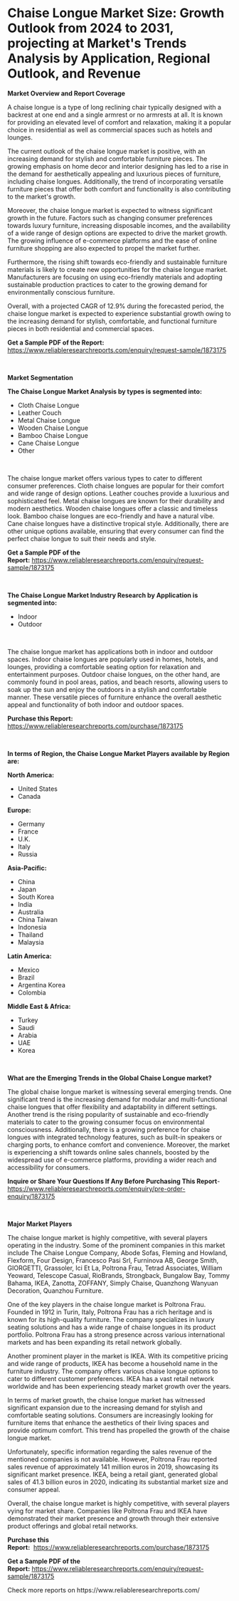 <p><h1>Chaise Longue Market Size: Growth Outlook from 2024 to 2031, projecting at Market's Trends Analysis by Application, Regional Outlook, and Revenue</h1></p><p><strong>Market Overview and Report Coverage</strong></p>
<p><p>A chaise longue is a type of long reclining chair typically designed with a backrest at one end and a single armrest or no armrests at all. It is known for providing an elevated level of comfort and relaxation, making it a popular choice in residential as well as commercial spaces such as hotels and lounges.</p><p>The current outlook of the chaise longue market is positive, with an increasing demand for stylish and comfortable furniture pieces. The growing emphasis on home decor and interior designing has led to a rise in the demand for aesthetically appealing and luxurious pieces of furniture, including chaise longues. Additionally, the trend of incorporating versatile furniture pieces that offer both comfort and functionality is also contributing to the market's growth.</p><p>Moreover, the chaise longue market is expected to witness significant growth in the future. Factors such as changing consumer preferences towards luxury furniture, increasing disposable incomes, and the availability of a wide range of design options are expected to drive the market growth. The growing influence of e-commerce platforms and the ease of online furniture shopping are also expected to propel the market further.</p><p>Furthermore, the rising shift towards eco-friendly and sustainable furniture materials is likely to create new opportunities for the chaise longue market. Manufacturers are focusing on using eco-friendly materials and adopting sustainable production practices to cater to the growing demand for environmentally conscious furniture.</p><p>Overall, with a projected CAGR of 12.9% during the forecasted period, the chaise longue market is expected to experience substantial growth owing to the increasing demand for stylish, comfortable, and functional furniture pieces in both residential and commercial spaces.</p></p>
<p><strong>Get a Sample PDF of the Report:</strong> <a href="https://www.reliableresearchreports.com/enquiry/request-sample/1873175">https://www.reliableresearchreports.com/enquiry/request-sample/1873175</a></p>
<p>&nbsp;</p>
<p><strong>Market Segmentation</strong></p>
<p><strong>The Chaise Longue Market Analysis by types is segmented into:</strong></p>
<p><ul><li>Cloth Chaise Longue</li><li>Leather Couch</li><li>Metal Chaise Longue</li><li>Wooden Chaise Longue</li><li>Bamboo Chaise Longue</li><li>Cane Chaise Longue</li><li>Other</li></ul></p>
<p>&nbsp;</p>
<p><p>The chaise longue market offers various types to cater to different consumer preferences. Cloth chaise longues are popular for their comfort and wide range of design options. Leather couches provide a luxurious and sophisticated feel. Metal chaise longues are known for their durability and modern aesthetics. Wooden chaise longues offer a classic and timeless look. Bamboo chaise longues are eco-friendly and have a natural vibe. Cane chaise longues have a distinctive tropical style. Additionally, there are other unique options available, ensuring that every consumer can find the perfect chaise longue to suit their needs and style.</p></p>
<p><strong>Get a Sample PDF of the Report:</strong>&nbsp;<a href="https://www.reliableresearchreports.com/enquiry/request-sample/1873175">https://www.reliableresearchreports.com/enquiry/request-sample/1873175</a></p>
<p>&nbsp;</p>
<p><strong>The Chaise Longue Market Industry Research by Application is segmented into:</strong></p>
<p><ul><li>Indoor</li><li>Outdoor</li></ul></p>
<p>&nbsp;</p>
<p><p>The chaise longue market has applications both in indoor and outdoor spaces. Indoor chaise longues are popularly used in homes, hotels, and lounges, providing a comfortable seating option for relaxation and entertainment purposes. Outdoor chaise longues, on the other hand, are commonly found in pool areas, patios, and beach resorts, allowing users to soak up the sun and enjoy the outdoors in a stylish and comfortable manner. These versatile pieces of furniture enhance the overall aesthetic appeal and functionality of both indoor and outdoor spaces.</p></p>
<p><strong>Purchase this Report:</strong>&nbsp; <a href="https://www.reliableresearchreports.com/purchase/1873175">https://www.reliableresearchreports.com/purchase/1873175</a></p>
<p>&nbsp;</p>
<p><strong>In terms of Region, the Chaise Longue Market Players available by Region are:</strong></p>
<p>
    <p> <strong> North America: </strong>
        <ul>
            <li>United States</li>
            <li>Canada</li>
        </ul>
        </p> 
    <p> <strong> Europe: </strong>
        <ul>
            <li>Germany</li>
            <li>France</li>
            <li>U.K.</li>
            <li>Italy</li>
            <li>Russia</li>
        </ul>
        </p> 
    <p> <strong> Asia-Pacific: </strong>
        <ul>
            <li>China</li>
            <li>Japan</li>
            <li>South Korea</li>
            <li>India</li>
            <li>Australia</li>
            <li>China Taiwan</li>
            <li>Indonesia</li>
            <li>Thailand</li>
            <li>Malaysia</li>
        </ul>
        </p> 
    <p> <strong> Latin America: </strong>
        <ul>
            <li>Mexico</li>
            <li>Brazil</li>
            <li>Argentina Korea</li>
            <li>Colombia</li>
        </ul>
        </p> 
    <p> <strong> Middle East & Africa: </strong>
        <ul>
            <li>Turkey</li>
            <li>Saudi</li>
            <li>Arabia</li>
            <li>UAE</li>
            <li>Korea</li>
        </ul>
    </p>
    </p>
<p>&nbsp;</p>
<p><strong>What are the Emerging Trends in the Global Chaise Longue market?</strong></p>
<p><p>The global chaise longue market is witnessing several emerging trends. One significant trend is the increasing demand for modular and multi-functional chaise longues that offer flexibility and adaptability in different settings. Another trend is the rising popularity of sustainable and eco-friendly materials to cater to the growing consumer focus on environmental consciousness. Additionally, there is a growing preference for chaise longues with integrated technology features, such as built-in speakers or charging ports, to enhance comfort and convenience. Moreover, the market is experiencing a shift towards online sales channels, boosted by the widespread use of e-commerce platforms, providing a wider reach and accessibility for consumers.</p></p>
<p><strong>Inquire or Share Your Questions If Any Before Purchasing This Report</strong>- <a href="https://www.reliableresearchreports.com/enquiry/pre-order-enquiry/1873175">https://www.reliableresearchreports.com/enquiry/pre-order-enquiry/1873175</a></p>
<p>&nbsp;</p>
<p><strong>Major Market Players</strong></p>
<p><p>The chaise longue market is highly competitive, with several players operating in the industry. Some of the prominent companies in this market include The Chaise Longue Company, Abode Sofas, Fleming and Howland, Flexform, Four Design, Francesco Pasi Srl, Furninova AB, George Smith, GIORGETTI, Grassoler, Ici Et La, Poltrona Frau, Tetrad Associates, William Yeoward, Telescope Casual, RioBrands, Strongback, Bungalow Bay, Tommy Bahama, IKEA, Zanotta, ZOFFANY, Simply Chaise, Quanzhong Wanyuan Decoration, Quanzhou Furniture.</p><p>One of the key players in the chaise longue market is Poltrona Frau. Founded in 1912 in Turin, Italy, Poltrona Frau has a rich heritage and is known for its high-quality furniture. The company specializes in luxury seating solutions and has a wide range of chaise longues in its product portfolio. Poltrona Frau has a strong presence across various international markets and has been expanding its retail network globally.</p><p>Another prominent player in the market is IKEA. With its competitive pricing and wide range of products, IKEA has become a household name in the furniture industry. The company offers various chaise longue options to cater to different customer preferences. IKEA has a vast retail network worldwide and has been experiencing steady market growth over the years.</p><p>In terms of market growth, the chaise longue market has witnessed significant expansion due to the increasing demand for stylish and comfortable seating solutions. Consumers are increasingly looking for furniture items that enhance the aesthetics of their living spaces and provide optimum comfort. This trend has propelled the growth of the chaise longue market.</p><p>Unfortunately, specific information regarding the sales revenue of the mentioned companies is not available. However, Poltrona Frau reported sales revenue of approximately 141 million euros in 2019, showcasing its significant market presence. IKEA, being a retail giant, generated global sales of 41.3 billion euros in 2020, indicating its substantial market size and consumer appeal.</p><p>Overall, the chaise longue market is highly competitive, with several players vying for market share. Companies like Poltrona Frau and IKEA have demonstrated their market presence and growth through their extensive product offerings and global retail networks.</p></p>
<p><strong>Purchase this Report:</strong>&nbsp;&nbsp;<a href="https://www.reliableresearchreports.com/purchase/1873175">https://www.reliableresearchreports.com/purchase/1873175</a></p>
<p></p>
<p><strong>Get a Sample PDF of the Report:</strong>&nbsp;<a href="https://www.reliableresearchreports.com/enquiry/request-sample/1873175">https://www.reliableresearchreports.com/enquiry/request-sample/1873175</a></p>
<p>Check more reports on https://www.reliableresearchreports.com/</p>